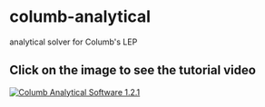 # columb-analytical
analytical solver for Columb's LEP

## Click on the image to see the tutorial video
[![Columb Analytical Software 1.2.1](https://img.youtube.com/vi/u8TrOA9gkvc/0.jpg)](https://www.youtube.com/watch?v=u8TrOA9gkvc)

